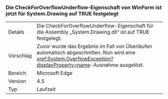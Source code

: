 ### <a name="winforms-checkforoverflowunderflow-property-is-now-true-for-systemdrawing"></a>Die CheckForOverflowUnderflow-Eigenschaft von WinForm ist jetzt für System.Drawing auf TRUE festgelegt

|   |   |
|---|---|
|Details|Die CheckForOverflowUnderflow-Eigenschaft für die Assembly „System.Drawing.dll“ ist auf TRUE festgelegt.|
|Vorschlag|Zuvor wurde das Ergebnis im Fall von Überläufen automatisch abgeschnitten. Nun wird eine <xref:System.OverflowException?displayProperty=name>-Ausnahme ausgelöst.|
|Bereich|Microsoft Edge|
|Version|4.5|
|Typ|Laufzeit|

